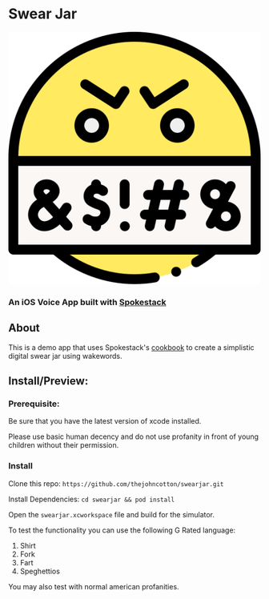 # Swear Jar
![smiley](swearing.png)
### An iOS Voice App built with [Spokestack]()




## About
This is a demo app that uses Spokestack's [cookbook](https://spokestack.io/docs/iOS/cookbook) to create a simplistic digital swear jar using wakewords.


## Install/Preview:
### Prerequisite: 
Be sure that you have the latest version of xcode installed.

Please use basic human decency and do not use profanity in front of young children without their permission.
### Install 
Clone this repo:
`https://github.com/thejohncotton/swearjar.git`

Install Dependencies:
`cd swearjar && pod install`

Open the `swearjar.xcworkspace` file and build for the simulator.

To test the functionality you can use the following G Rated language:

1. Shirt
1. Fork
1. Fart
1. Speghettios

You may also test with normal american profanities.
